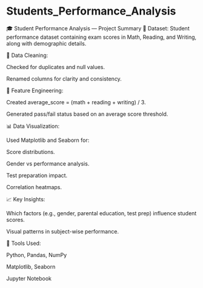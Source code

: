 # Students_Performance_Analysis


🎓 Student Performance Analysis — Project Summary
📂 Dataset: Student performance dataset containing exam scores in Math, Reading, and Writing, along with demographic details.

🧹 Data Cleaning:

Checked for duplicates and null values.

Renamed columns for clarity and consistency.

🧮 Feature Engineering:

Created average_score = (math + reading + writing) / 3.

Generated pass/fail status based on an average score threshold.

📊 Data Visualization:

Used Matplotlib and Seaborn for:

Score distributions.

Gender vs performance analysis.

Test preparation impact.

Correlation heatmaps.

📈 Key Insights:

Which factors (e.g., gender, parental education, test prep) influence student scores.

Visual patterns in subject-wise performance.

📌 Tools Used:

Python, Pandas, NumPy

Matplotlib, Seaborn

Jupyter Notebook
